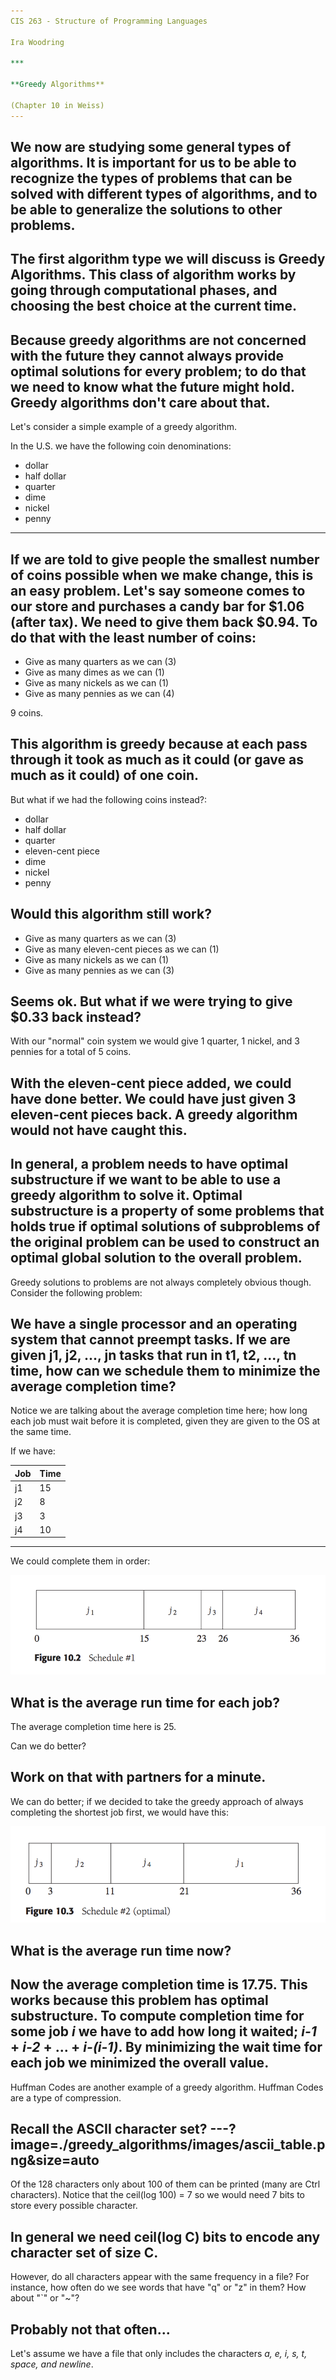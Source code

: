 ```yaml
---
CIS 263 - Structure of Programming Languages

Ira Woodring

***

**Greedy Algorithms**

(Chapter 10 in Weiss)
---
```

We now are studying some general types of algorithms.  It is important for us to be able to recognize the types of problems that can be solved with different types of algorithms, and to be able to generalize the solutions to other problems.
---
The first algorithm type we will discuss is **Greedy Algorithms**.  This class of algorithm works by going through computational phases, and choosing the best choice at the current time.
---
Because greedy algorithms are not concerned with the future they cannot always provide optimal solutions for every problem; to do that we need to know what the future might hold.  Greedy algorithms don't care about that.
---
Let's consider a simple example of a greedy algorithm.

In the U.S. we have the following coin denominations:

- dollar
- half dollar
- quarter
- dime
- nickel
- penny
---
If we are told to give people the smallest number of coins possible when we make change, this is an easy problem.  Let's say someone comes to our store and purchases a candy bar for $1.06 (after tax).  We need to give them back $0.94.  To do that with the least number of coins:
---
- Give as many quarters as we can (3)
- Give as many dimes as we can (1)
- Give as many nickels as we can (1)
- Give as many pennies as we can (4)

9 coins.

This algorithm is greedy because at each pass through it took as much as it could (or gave as much as it could) of one coin.
---
But what if we had the following coins instead?:

- dollar
- half dollar
- quarter
- eleven-cent piece
- dime
- nickel
- penny

Would this algorithm still work?
---
- Give as many quarters as we can (3)
- Give as many eleven-cent pieces as we can (1)
- Give as many nickels as we can (1)
- Give as many pennies as we can (3)

Seems ok.  But what if we were trying to give $0.33 back instead?
---
With our "normal" coin system we would give 1 quarter, 1 nickel, and 3 pennies for a total of 5 coins.

With the eleven-cent piece added, we could have done better.  We could have just given 3 eleven-cent pieces back.  A greedy algorithm would not have caught this.
---
In general, a problem needs to have **optimal substructure** if we want to be able to use a greedy algorithm to solve it.  Optimal substructure is a property of some problems that holds true if optimal solutions of subproblems of the original problem can be used to construct an optimal global solution to the overall problem.
---
Greedy solutions to problems are not always completely obvious though.  Consider the following problem:

We have a single processor and an operating system that cannot preempt tasks.  If we are given j1, j2, ..., jn tasks that run in t1, t2, ..., tn time, how can we schedule them to minimize the average completion time?
---
Notice we are talking about the average completion time here; how long each job must wait before it is completed, given they are given to the OS at the same time.

If we have:

| Job | Time |
|-----|------|
| j1  | 15   |
| j2  | 8    |
| j3  | 3    |
| j4  | 10   |
---
We could complete them in order:

![Possible schedule image](./greedy_algorithms/images/job_scheduling-1.png)

What is the average run time for each job?
---
The average completion time here is 25.

Can we do better?

Work on that with partners for a minute.
---
We can do better; if we decided to take the greedy approach of always completing the shortest job first, we would have this:

![Possible schedule image](./greedy_algorithms/images/job_scheduling-2.png)

What is the average run time now?
---
Now the average completion time is 17.75.  This works because this problem has optimal substructure.  To compute completion time for some job *i* we have to add how long it waited; *i-1* + *i-2* + ... + *i-(i-1)*.  By minimizing the wait time for each job we minimized the overall value.
---
Huffman Codes are another example of a greedy algorithm.  Huffman Codes are a type of compression.

Recall the ASCII character set?
---?image=./greedy_algorithms/images/ascii_table.png&size=auto
---
Of the 128 characters only about 100 of them can be printed (many are Ctrl characters).  Notice that the ceil(log 100) = 7 so we would need 7 bits to store every possible character.

In general we need ceil(log C) bits to encode any character set of size C.
---
However, do all characters appear with the same frequency in a file?  For instance, how often do we see words that have "q" or "z" in them?  How about "`" or "~"?

Probably not that often...
---
Let's assume we have a file that only includes the characters *a, e, i, s, t, space, and newline*.
